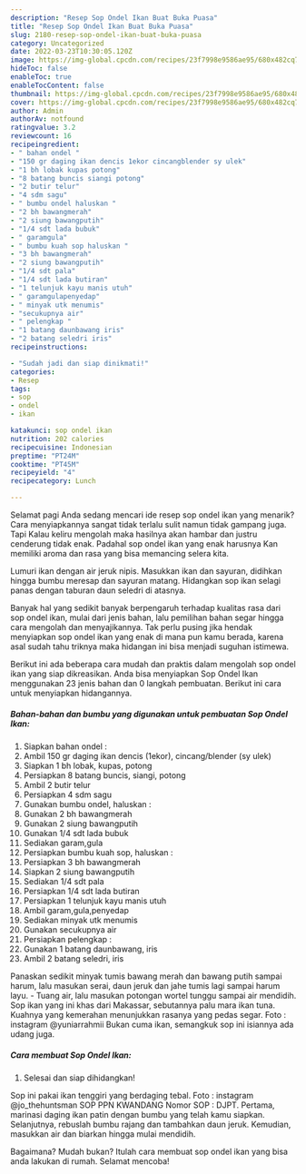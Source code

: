 ```yaml
---
description: "Resep Sop Ondel Ikan Buat Buka Puasa"
title: "Resep Sop Ondel Ikan Buat Buka Puasa"
slug: 2180-resep-sop-ondel-ikan-buat-buka-puasa
category: Uncategorized
date: 2022-03-23T10:30:05.120Z
image: https://img-global.cpcdn.com/recipes/23f7998e9586ae95/680x482cq70/sop-ondel-ikan-foto-resep-utama.jpg
hideToc: false
enableToc: true
enableTocContent: false
thumbnail: https://img-global.cpcdn.com/recipes/23f7998e9586ae95/680x482cq70/sop-ondel-ikan-foto-resep-utama.jpg
cover: https://img-global.cpcdn.com/recipes/23f7998e9586ae95/680x482cq70/sop-ondel-ikan-foto-resep-utama.jpg
author: Admin
authorAv: notfound
ratingvalue: 3.2
reviewcount: 16
recipeingredient:
- " bahan ondel "
- "150 gr daging ikan dencis 1ekor cincangblender sy ulek"
- "1 bh lobak kupas potong"
- "8 batang buncis siangi potong"
- "2 butir telur"
- "4 sdm sagu"
- " bumbu ondel haluskan "
- "2 bh bawangmerah"
- "2 siung bawangputih"
- "1/4 sdt lada bubuk"
- " garamgula"
- " bumbu kuah sop haluskan "
- "3 bh bawangmerah"
- "2 siung bawangputih"
- "1/4 sdt pala"
- "1/4 sdt lada butiran"
- "1 telunjuk kayu manis utuh"
- " garamgulapenyedap"
- " minyak utk menumis"
- "secukupnya air"
- " pelengkap "
- "1 batang daunbawang iris"
- "2 batang seledri iris"
recipeinstructions:

- "Sudah jadi dan siap dinikmati!"
categories:
- Resep
tags:
- sop
- ondel
- ikan

katakunci: sop ondel ikan 
nutrition: 202 calories
recipecuisine: Indonesian
preptime: "PT24M"
cooktime: "PT45M"
recipeyield: "4"
recipecategory: Lunch

---
```



Selamat pagi Anda sedang mencari ide resep sop ondel ikan yang menarik? Cara menyiapkannya sangat tidak terlalu sulit namun tidak gampang juga. Tapi Kalau keliru mengolah maka hasilnya akan hambar dan justru cenderung tidak enak. Padahal sop ondel ikan yang enak harusnya Kan memiliki aroma dan rasa yang bisa memancing selera kita.


Lumuri ikan dengan air jeruk nipis. Masukkan ikan dan sayuran, didihkan hingga bumbu meresap dan sayuran matang. Hidangkan sop ikan selagi panas dengan taburan daun seledri di atasnya.

Banyak hal yang sedikit banyak berpengaruh terhadap kualitas rasa dari sop ondel ikan, mulai dari jenis bahan, lalu pemilihan bahan segar hingga cara mengolah dan menyajikannya. Tak perlu pusing jika hendak menyiapkan sop ondel ikan yang enak di mana pun kamu berada, karena asal sudah tahu triknya maka hidangan ini bisa menjadi suguhan istimewa.


Berikut ini ada beberapa cara mudah dan praktis dalam mengolah sop ondel ikan yang siap dikreasikan. Anda bisa menyiapkan Sop Ondel Ikan menggunakan 23 jenis bahan dan 0 langkah pembuatan. Berikut ini cara untuk menyiapkan hidangannya.

<!--inarticleads1-->

##### Bahan-bahan dan bumbu yang digunakan untuk pembuatan Sop Ondel Ikan:

1. Siapkan  bahan ondel :
1. Ambil 150 gr daging ikan dencis (1ekor), cincang/blender (sy ulek)
1. Siapkan 1 bh lobak, kupas, potong
1. Persiapkan 8 batang buncis, siangi, potong
1. Ambil 2 butir telur
1. Persiapkan 4 sdm sagu
1. Gunakan  bumbu ondel, haluskan :
1. Gunakan 2 bh bawangmerah
1. Gunakan 2 siung bawangputih
1. Gunakan 1/4 sdt lada bubuk
1. Sediakan  garam,gula
1. Persiapkan  bumbu kuah sop, haluskan :
1. Persiapkan 3 bh bawangmerah
1. Siapkan 2 siung bawangputih
1. Sediakan 1/4 sdt pala
1. Persiapkan 1/4 sdt lada butiran
1. Persiapkan 1 telunjuk kayu manis utuh
1. Ambil  garam,gula,penyedap
1. Sediakan  minyak utk menumis
1. Gunakan secukupnya air
1. Persiapkan  pelengkap :
1. Gunakan 1 batang daunbawang, iris
1. Ambil 2 batang seledri, iris


Panaskan sedikit minyak tumis bawang merah dan bawang putih sampai harum, lalu masukan serai, daun jeruk dan jahe tumis lagi sampai harum layu. - Tuang air, lalu masukan potongan wortel tunggu sampai air mendidih. Sop ikan yang ini khas dari Makassar, sebutannya palu mara ikan tuna. Kuahnya yang kemerahan menunjukkan rasanya yang pedas segar. Foto : instagram @yuniarrahmii Bukan cuma ikan, semangkuk sop ini isiannya ada udang juga. 

<!--inarticleads2-->

##### Cara membuat Sop Ondel Ikan:


1. Selesai dan siap dihidangkan!

Sop ini pakai ikan tenggiri yang berdaging tebal. Foto : instagram @jo_thehuntsman SOP PPN KWANDANG Nomor SOP : DJPT. Pertama, marinasi daging ikan patin dengan bumbu yang telah kamu siapkan. Selanjutnya, rebuslah bumbu rajang dan tambahkan daun jeruk. Kemudian, masukkan air dan biarkan hingga mulai mendidih. 

Bagaimana? Mudah bukan? Itulah cara membuat sop ondel ikan yang bisa anda lakukan di rumah. Selamat mencoba!

